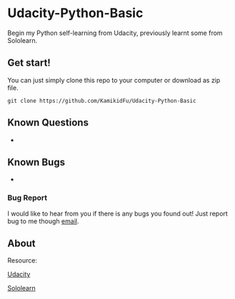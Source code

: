 # Udacity-Python-Basic

Begin my Python self-learning from Udacity, previously learnt some from Sololearn.



## Get start!

You can just simply clone this repo to your computer or download as zip file.

```shell
git clone https://github.com/KamikidFu/Udacity-Python-Basic
```



## Known Questions

-



## Known Bugs

-

### Bug Report

I would like to hear from you if there is any bugs you found out! Just report bug to me though [email](mailto:kidfu@live.com).



## About

Resource:

[Udacity](https://www.udacity.com)

[Sololearn](https://www.sololearn.com/)
